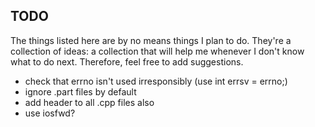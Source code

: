 ## TODO ##
The things listed here are by no means things I plan to do. They're a collection of ideas: a collection that will help me whenever I don't know what to do next. Therefore, feel free to add suggestions.
 - check that errno isn't used irresponsibly (use int errsv = errno;)
 - ignore .part files by default
 - add header to all .cpp files also
 - use iosfwd?
